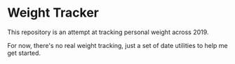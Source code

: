 # Weight Tracker
This repository is an attempt at tracking personal weight across 2019.

For now, there's no real weight tracking, just a set of date utilities to help me get started.